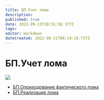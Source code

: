 ```yaml
---
title: БП.Учет лома
description: 
published: true
date: 2022-09-13T19:51:58.377Z
tags: 
editor: markdown
dateCreated: 2022-08-31T08:14:19.737Z
---
```


# БП.Учет лома

![](<../../../assets/image (47).png>)

* [БП.Оприходование фактического лома](bp.oprikhodovanie-fakticheskogo-loma.md)
* [БП.Реализация лома](bp.realizaciya-loma.md)
